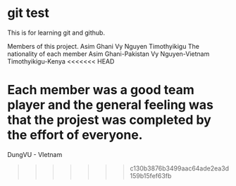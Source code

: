 # git test
This is for learning git and github.

Members of this project.
Asim Ghani
Vy Nguyen
Timothyikigu
The nationality of each member
Asim Ghani-Pakistan
Vy Nguyen-Vietnam
Timothyikigu-Kenya
<<<<<<< HEAD

Each member was a good team player and the general feeling was 
that the projest was completed by the effort of everyone.
=======
DungVU - VIetnam
>>>>>>> c130b3876b3499aac64ade2ea3d159b15fef63fb
